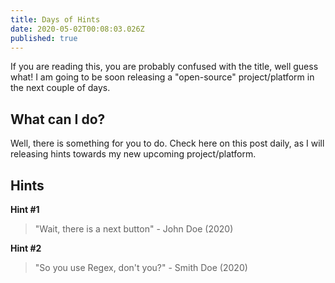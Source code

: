 ```yaml
---
title: Days of Hints
date: 2020-05-02T00:08:03.026Z
published: true
---
```


If you are reading this, you are probably confused with the title, well guess what! I am going to be soon releasing a "open-source" project/platform in the next couple of days.

## What can I do?

Well, there is something for you to do. Check here on this post daily, as I will releasing hints towards my new upcoming project/platform.

## Hints

**Hint #1**

> "Wait, there is a next button" - John Doe (2020)

**Hint #2**

> "So you use Regex, don't you?" - Smith Doe (2020)
